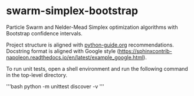 # swarm-simplex-bootstrap
Particle Swarm and Nelder-Mead Simplex optimization algorithms with Bootstrap confidence intervals.

Project structure is aligned with [python-guide.org](https://docs.python-guide.org/writing/structure/) recommendations.  Docstring format is aligned with Google style (https://sphinxcontrib-napoleon.readthedocs.io/en/latest/example_google.html).

To run unit tests, open a shell environment and run the following command in the top-level directory.

'''bash
python -m unittest discover -v
'''
